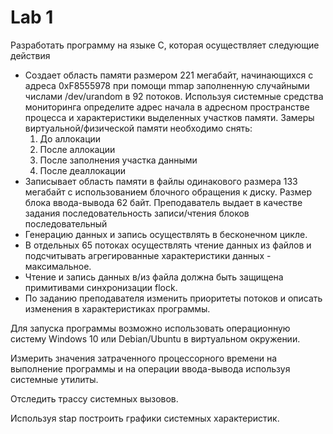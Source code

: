 # Lab 1
Разработать программу на языке С, которая осуществляет следующие действия

 * Создает область памяти размером 221 мегабайт, начинающихся с адреса 0xF8555978 при помощи mmap заполненную случайными числами /dev/urandom в 92 потоков. Используя системные средства мониторинга определите адрес начала в адресном пространстве процесса и характеристики выделенных участков памяти. Замеры виртуальной/физической памяти необходимо снять:
   1. До аллокации
   2. После аллокации
   3. После заполнения участка данными
   4. После деаллокации
 * Записывает область памяти в файлы одинакового размера 133 мегабайт с использованием блочного обращения к диску. Размер блока ввода-вывода 62 байт. Преподаватель выдает в качестве задания последовательность записи/чтения блоков последовательный
 * Генерацию данных и запись осуществлять в бесконечном цикле.
 * В отдельных 65 потоках осуществлять чтение данных из файлов и подсчитывать агрегированные характеристики данных - максимальное.
 * Чтение и запись данных в/из файла должна быть защищена примитивами синхронизации flock.
 * По заданию преподавателя изменить приоритеты потоков и описать изменения в характеристиках программы. 

Для запуска программы возможно использовать операционную систему Windows 10 или  Debian/Ubuntu в виртуальном окружении. 

Измерить значения затраченного процессорного времени на выполнение программы и на операции ввода-вывода используя системные утилиты.

Отследить трассу системных вызовов. 

Используя stap построить графики системных характеристик. 
